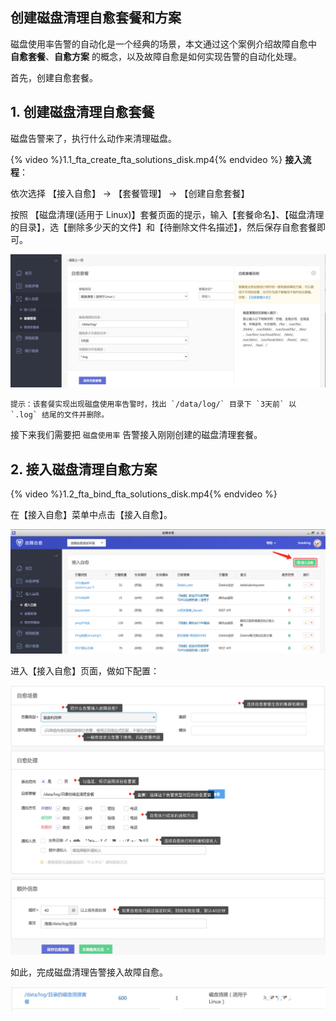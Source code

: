 ## 创建磁盘清理自愈套餐和方案
磁盘使用率告警的自动化是一个经典的场景，本文通过这个案例介绍故障自愈中 **自愈套餐**、**自愈方案** 的概念，以及故障自愈是如何实现告警的自动化处理。

首先，创建自愈套餐。

## 1. 创建磁盘清理自愈套餐

磁盘告警来了，执行什么动作来清理磁盘。

{% video %}1.1_fta_create_fta_solutions_disk.mp4{% endvideo %}
**接入流程**：

依次选择 【接入自愈】 → 【套餐管理】  → 【创建自愈套餐】

按照 【磁盘清理(适用于 Linux)】套餐页面的提示，输入【套餐命名】、【磁盘清理的目录】，选【删除多少天的文件】和【待删除文件名描述】，然后保存自愈套餐即可。

![](media/14954426910835.jpg)

```plain
提示：该套餐实现出现磁盘使用率告警时，找出 `/data/log/` 目录下 `3天前` 以 `.log` 结尾的文件并删除。
```

接下来我们需要把 `磁盘使用率` 告警接入刚刚创建的磁盘清理套餐。

## 2. 接入磁盘清理自愈方案

{% video %}1.2_fta_bind_fta_solutions_disk.mp4{% endvideo %}

在【接入自愈】菜单中点击【接入自愈】。

![](media/14954963492141.jpg)

进入【接入自愈】页面，做如下配置：

![](media/14955044310872.jpg)
![](media/14955045422350.jpg)


如此，完成磁盘清理告警接入故障自愈。

![](media/14955041094397.jpg)



